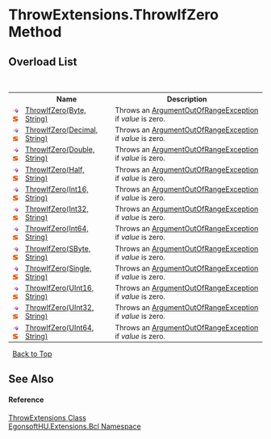 # ThrowExtensions.ThrowIfZero Method 
 


## Overload List
&nbsp;<table><tr><th></th><th>Name</th><th>Description</th></tr><tr><td>![Public method](media/pubmethod.gif "Public method")![Static member](media/static.gif "Static member")</td><td><a href="M_EgonsoftHU_Extensions_Bcl_ThrowExtensions_ThrowIfZero.md">ThrowIfZero(Byte, String)</a></td><td>
Throws an <a href="https://learn.microsoft.com/dotnet/api/system.argumentoutofrangeexception" target="_blank" rel="noopener noreferrer">ArgumentOutOfRangeException</a> if *value* is zero.</td></tr><tr><td>![Public method](media/pubmethod.gif "Public method")![Static member](media/static.gif "Static member")</td><td><a href="M_EgonsoftHU_Extensions_Bcl_ThrowExtensions_ThrowIfZero_1.md">ThrowIfZero(Decimal, String)</a></td><td>
Throws an <a href="https://learn.microsoft.com/dotnet/api/system.argumentoutofrangeexception" target="_blank" rel="noopener noreferrer">ArgumentOutOfRangeException</a> if *value* is zero.</td></tr><tr><td>![Public method](media/pubmethod.gif "Public method")![Static member](media/static.gif "Static member")</td><td><a href="M_EgonsoftHU_Extensions_Bcl_ThrowExtensions_ThrowIfZero_2.md">ThrowIfZero(Double, String)</a></td><td>
Throws an <a href="https://learn.microsoft.com/dotnet/api/system.argumentoutofrangeexception" target="_blank" rel="noopener noreferrer">ArgumentOutOfRangeException</a> if *value* is zero.</td></tr><tr><td>![Public method](media/pubmethod.gif "Public method")![Static member](media/static.gif "Static member")</td><td><a href="M_EgonsoftHU_Extensions_Bcl_ThrowExtensions_ThrowIfZero_3.md">ThrowIfZero(Half, String)</a></td><td>
Throws an <a href="https://learn.microsoft.com/dotnet/api/system.argumentoutofrangeexception" target="_blank" rel="noopener noreferrer">ArgumentOutOfRangeException</a> if *value* is zero.</td></tr><tr><td>![Public method](media/pubmethod.gif "Public method")![Static member](media/static.gif "Static member")</td><td><a href="M_EgonsoftHU_Extensions_Bcl_ThrowExtensions_ThrowIfZero_4.md">ThrowIfZero(Int16, String)</a></td><td>
Throws an <a href="https://learn.microsoft.com/dotnet/api/system.argumentoutofrangeexception" target="_blank" rel="noopener noreferrer">ArgumentOutOfRangeException</a> if *value* is zero.</td></tr><tr><td>![Public method](media/pubmethod.gif "Public method")![Static member](media/static.gif "Static member")</td><td><a href="M_EgonsoftHU_Extensions_Bcl_ThrowExtensions_ThrowIfZero_5.md">ThrowIfZero(Int32, String)</a></td><td>
Throws an <a href="https://learn.microsoft.com/dotnet/api/system.argumentoutofrangeexception" target="_blank" rel="noopener noreferrer">ArgumentOutOfRangeException</a> if *value* is zero.</td></tr><tr><td>![Public method](media/pubmethod.gif "Public method")![Static member](media/static.gif "Static member")</td><td><a href="M_EgonsoftHU_Extensions_Bcl_ThrowExtensions_ThrowIfZero_6.md">ThrowIfZero(Int64, String)</a></td><td>
Throws an <a href="https://learn.microsoft.com/dotnet/api/system.argumentoutofrangeexception" target="_blank" rel="noopener noreferrer">ArgumentOutOfRangeException</a> if *value* is zero.</td></tr><tr><td>![Public method](media/pubmethod.gif "Public method")![Static member](media/static.gif "Static member")</td><td><a href="M_EgonsoftHU_Extensions_Bcl_ThrowExtensions_ThrowIfZero_7.md">ThrowIfZero(SByte, String)</a></td><td>
Throws an <a href="https://learn.microsoft.com/dotnet/api/system.argumentoutofrangeexception" target="_blank" rel="noopener noreferrer">ArgumentOutOfRangeException</a> if *value* is zero.</td></tr><tr><td>![Public method](media/pubmethod.gif "Public method")![Static member](media/static.gif "Static member")</td><td><a href="M_EgonsoftHU_Extensions_Bcl_ThrowExtensions_ThrowIfZero_8.md">ThrowIfZero(Single, String)</a></td><td>
Throws an <a href="https://learn.microsoft.com/dotnet/api/system.argumentoutofrangeexception" target="_blank" rel="noopener noreferrer">ArgumentOutOfRangeException</a> if *value* is zero.</td></tr><tr><td>![Public method](media/pubmethod.gif "Public method")![Static member](media/static.gif "Static member")</td><td><a href="M_EgonsoftHU_Extensions_Bcl_ThrowExtensions_ThrowIfZero_9.md">ThrowIfZero(UInt16, String)</a></td><td>
Throws an <a href="https://learn.microsoft.com/dotnet/api/system.argumentoutofrangeexception" target="_blank" rel="noopener noreferrer">ArgumentOutOfRangeException</a> if *value* is zero.</td></tr><tr><td>![Public method](media/pubmethod.gif "Public method")![Static member](media/static.gif "Static member")</td><td><a href="M_EgonsoftHU_Extensions_Bcl_ThrowExtensions_ThrowIfZero_10.md">ThrowIfZero(UInt32, String)</a></td><td>
Throws an <a href="https://learn.microsoft.com/dotnet/api/system.argumentoutofrangeexception" target="_blank" rel="noopener noreferrer">ArgumentOutOfRangeException</a> if *value* is zero.</td></tr><tr><td>![Public method](media/pubmethod.gif "Public method")![Static member](media/static.gif "Static member")</td><td><a href="M_EgonsoftHU_Extensions_Bcl_ThrowExtensions_ThrowIfZero_11.md">ThrowIfZero(UInt64, String)</a></td><td>
Throws an <a href="https://learn.microsoft.com/dotnet/api/system.argumentoutofrangeexception" target="_blank" rel="noopener noreferrer">ArgumentOutOfRangeException</a> if *value* is zero.</td></tr></table>&nbsp;
<a href="#throwextensions.throwifzero-method">Back to Top</a>

## See Also


#### Reference
<a href="T_EgonsoftHU_Extensions_Bcl_ThrowExtensions.md">ThrowExtensions Class</a><br /><a href="N_EgonsoftHU_Extensions_Bcl.md">EgonsoftHU.Extensions.Bcl Namespace</a><br />